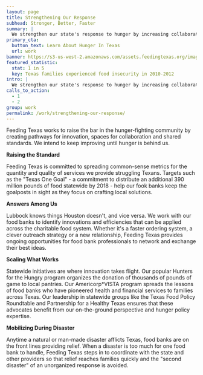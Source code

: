 ```yaml
---
layout: page
title: Strengthening Our Response
subhead: Stronger, Better, Faster
summary: |
  We strengthen our state's response to hunger by increasing collaboration among our partners, maintaining the standard of excellence among food banks and providing opportunities to duplicate and scale successful programs statewide.
primary_cta:
  button_text: Learn About Hunger In Texas
  url: work 
banner: https://s3-us-west-2.amazonaws.com/assets.feedingtexas.org/images/posts/strengthening-response.jpg
featured_statistic:
  stat: 1 in 5
  key: Texas families experienced food insecurity in 2010-2012
intro: |
  We strengthen our state's response to hunger by increasing collaboration among our partners, maintaining the standard of excellence among food banks and providing opportunities to duplicate and scale successful programs statewide.
calls_to_action:
  - 1
  - 2
group: work
permalink: /work/strengthening-our-response/
---
```

Feeding Texas works to raise the bar in the hunger-fighting community by creating pathways for innovation, spaces for collaboration and shared standards. We intend to keep improving until hunger is behind us.

**Raising the Standard**

Feeding Texas is committed to spreading common-sense metrics for the quantity and quality of services we provide struggling Texans. Targets such as the "Texas One Goal" - a commitment to distribute an additional 390 million pounds of food statewide by 2018 - help our fook banks keep the goalposts in sight as they focus on crafting local solutions.

**Answers Among Us**

Lubbock knows things Houston doesn't, and vice versa. We work with our food banks to identify innovations and efficiencies that can be applied across the charitable food system. Whether it's a faster ordering system, a clever outreach strategy or a new relationship, Feeding Texas provides ongoing opportunities for food bank professionals to network and exchange their best ideas. 

**Scaling What Works**

Statewide initiatives are where innovation takes flight. Our popular Hunters for the Hungry program organizes the donation of thousands of pounds of game to local pantries. Our Americorp*VISTA program spreads the lessons of food banks who have pioneered health and financial services to families across Texas. Our leadership in statewide groups like the Texas Food Policy Roundtable and Partnership for a Healthy Texas ensures that these advocates benefit from our on-the-ground perspective and hunger policy expertise. 

**Mobilizing During Disaster**

Anytime a natural or man-made disaster afflicts Texas, food banks are on the front lines providing relief. When a disaster is too much for one food bank to handle, Feeding Texas steps in to coordinate with the state and other providers so that relief reaches families quickly and the "second disaster" of an unorganized response is avoided. 
